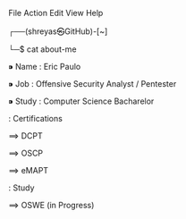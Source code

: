 File  Action  Edit  View  Help






┌──(shreyas㉿GitHub)-[~]

└─$ cat about-me



⁍ Name  : Eric Paulo

⁍ Job   : Offensive Security Analyst / Pentester

⁍ Study : Computer Science Bacharelor


: Certifications 

==> DCPT

==> OSCP

==> eMAPT


: Study

==> OSWE (in Progress)
